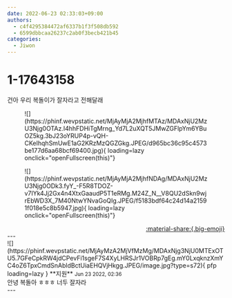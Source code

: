 ```yaml
---
date: 2022-06-23 02:33:03+09:00
authors:
  - c4f4295384472af6337b1f3f508db592
  - 6599dbbcaa26237c2ab0f3becb421b45
categories:
  - Jiwon
---
```


# 1-17643158

<div class="post-container" markdown="1">
<div class="content-container md-sidebar__scrollwrap" markdown="1">

건아 우리 복돌이가 잘자라고 전해달래
<figure markdown="1">
![](https://phinf.wevpstatic.net/MjAyMjA2MjhfMTAz/MDAxNjU2MzU3Njg0OTAz.I4hhFDHiTgMrng_Yd7L2uXQT5JMwZGFlpYm6YBuOZ5kg.3bJ23oYRUP4p-vQH-CKeIhqhSmUwE1aG2KRzMzQGZGkg.JPEG/d965bc36c95c4573be177d6aa68bcf69400.jpg){ loading=lazy onclick="openFullscreen(this)"}
</figure>

<figure markdown="1">
![](https://phinf.wevpstatic.net/MjAyMjA2MjhfNDAg/MDAxNjU2MzU3Njg0ODk3.fyY_-F5R8TDOZ-v7IYk4Jj2Gx4n4XtxGaaudP5T1eRMg.M24Z_N__V8QU2dSkn9wjrEbWD3X_7M40NtwYNvaGoQIg.JPEG/f5183bdf64c24d14a21591f018e5c8b5947.jpg){ loading=lazy onclick="openFullscreen(this)"}
</figure>


</div>
</div>

<div style="text-align: right;" markdown="1">
<a href="https://weverse.io/fromis9/fanpost/1-17643158" style="text-align: right;">:material-share:{.big-emoji}</a>
</div>
---

<div class="comments-container md-sidebar__scrollwrap" markdown="1">
<div class="comment" markdown="1">
<div class='id-container' markdown="1">
![](https://phinf.wevpstatic.net/MjAyMzA2MjVfMzMg/MDAxNjg3NjU0MTExOTU5.7GFeCpkRW4jdCPevFi1sgeF7S4XyLHRSJr1VOBRp7gEg.mY0LxqknzXmYC4oZ6TpxCmdSnAbldBctUiaEHQVjHkgg.JPEG/image.jpg?type=s72){ pfp loading=lazy }
**<span class="artist">지원</span>** <small>Jun 23 2022, 02:36</small><br>
</div>
<div class='comment-body' markdown="1">
안녕 복돌아 ㅎㅎㅎ 너두 잘자라
</div>
</div>
</div>
---
